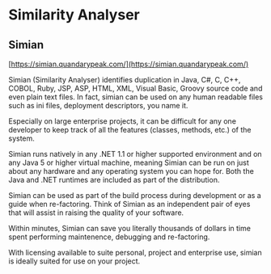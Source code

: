 # Similarity Analyser


## Simian

[https://simian.quandarypeak.com/](https://simian.quandarypeak.com/)

Simian (Similarity Analyser) identifies duplication in Java, C#, C, C++, COBOL, Ruby, JSP, ASP, HTML, XML, Visual Basic, Groovy source code and even plain text files. In fact, simian can be used on any human readable files such as ini files, deployment descriptors, you name it.

Especially on large enterprise projects, it can be difficult for any one developer to keep track of all the features (classes, methods, etc.) of the system.

Simian runs natively in any .NET 1.1 or higher supported environment and on any Java 5 or higher virtual machine, meaning Simian can be run on just about any hardware and any operating system you can hope for. Both the Java and .NET runtimes are included as part of the distribution.

Simian can be used as part of the build process during development or as a guide when re-factoring. Think of Simian as an independent pair of eyes that will assist in raising the quality of your software.

Within minutes, Simian can save you literally thousands of dollars in time spent performing maintenence, debugging and re-factoring.

With licensing available to suite personal, project and enterprise use, simian is ideally suited for use on your project.



